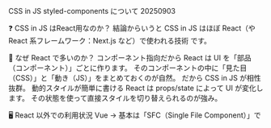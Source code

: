 CSS in JS styled-components について 20250903

❓ CSS in JS はReact用なのか？
結論からいうと CSS in JS はほぼ React（や React 系フレームワーク：Next.js など）で使われる技術 です。

📌 なぜ React で多いのか？
コンポーネント指向だから
React は UI を「部品（コンポーネント）」ごとに作ります。
そのコンポーネントの中に「見た目（CSS）」と「動き（JS）」をまとめておくのが自然。
だから CSS in JS が相性抜群。
動的スタイルが簡単に書ける
React は props/state によって UI が変化します。
その状態を使って直接スタイルを切り替えられるのが強み。

🖥 React 以外での利用状況
Vue → 基本は「SFC（Single File Component）」で <style scoped> を使うことが多いので CSS in JS はあまり使わない。
Angular → コンポーネントにスタイルを閉じ込められる仕組みがあるので、CSS in JS の必要性は低い。
Svelte → そもそもファイル内に CSS を閉じ込められるので、同じ思想を標準で持っている。
👉 つまり「React 以外のフレームワークは、最初から CSS のスコープ管理が組み込まれている」ので、わざわざ CSS in JS を導入しなくても済むのです。

✅ まとめ
CSS in JS = ほぼ React 用の技術
Vue / Angular / Svelte では 独自の仕組みで同じ問題を解決している ためあまり使わない
React 界隈（Next.js など）では、styled-components / Emotion / Stitches などが定番

WordPress サイト制作や LP では使う機会は少ないと思います。
ただ、もし React アプリ案件（管理画面やダッシュボード系）を受けるなら、CSS in JS を知っているとかなり役立ちます。

styled-components公式サイト
https://styled-components.com/

🎯 CSS in JS とは？

👉 JavaScript の中に CSS を書く仕組み のことです。
通常は style.css のように別ファイルにスタイルを書きますが、CSS in JS では コンポーネントごとに JS/TS ファイルの中にスタイルもまとめて書ける んです。

たとえば React の世界でよく使われています。

📝 例：通常の CSS と CSS in JS の違い

従来の CSS
/* styles.css */
.button {
  background: blue;
  color: white;
  padding: 10px;
}

// App.jsx
import './styles.css';

export default function App() {
  return <button className="button">Click</button>;
}

CSS in JS
// App.jsx
import styled from "styled-components";

const Button = styled.button`
  background: blue;
  color: white;
  padding: 10px;
`;

export default function App() {
  return <Button>Click</Button>;
}

➡ スタイルを直接 JavaScript の中で書いて、そのままコンポーネントとして使えます。

✅ メリット
・コンポーネント単位でスタイルを管理できる（スコープが自動で閉じる）
・動的なスタイル（props に応じて色やサイズを変える）が簡単
・CSS ファイルを読み込む順番や名前の競合を気にしなくていい
・JavaScript の変数やロジックをそのまま使える

⚠ デメリット
・バンドルサイズが大きくなりがち
・パフォーマンス面で通常の CSS より遅くなることがある
・ツールチェーンが増える（styled-components, Emotion などのライブラリを入れる必要あり）

📌 よく使われるライブラリ
・styled-components
・Emotion
・JSS
・Stitches

🎯 まとめ
・CSS in JS = スタイルとロジックを同じファイルにまとめて書ける仕組み
・特に React や Vue のような コンポーネント指向フレームワーク で便利
・小規模なら便利だが、大規模では CSS Modules や Tailwind CSS と使い分ける のが一般的

✅ styled-componentsとは？

【React】流行りのstyled-componentsとは？
https://zenn.dev/syu/articles/0f92abf7f0b5c5
styled-componentsは、Reactでスタイリングを行う際に人気のあるCSS-in-JSライブラリです。
CSS-in-JSとは、JavaScript内にスタイルを記述する手法で、コンポーネント単位でスタイルを管理できる点が特徴です。
これにより、従来のようにCSSファイルを分離する必要がなくなり、コードの保守性が向上します。

✅ 主なメリット
・レスポンスの改善 使用されるコンポーネントのスタイルのみを取り込むため、不要なCSSをインポートする必要がなく、パフォーマンスが向上します。
・ミスの発見が容易 クラス名ではなくコンポーネント名を使用するため、スペルミスや重複の心配がなく、エラーが発生した場合もすぐに特定できます。
・高い保守性 スタイルがコンポーネントに紐づいているため、変更箇所を簡単に特定できます。従来のCSSファイルのように複数のファイルを追跡する必要がありません。


✅　基本的な使い方
インストール
以下のコマンドでインストールします：

npm install --save styled-components
または

yarn add styled-components
基本例

以下は、styled-componentsを使用した基本的なスタイリング例です：

import styled from "styled-components";

export default function Home() {
const Title = styled.h1`
font-size: 1.5em;
text-align: center;
color: palevioletred;
`;

const Wrapper = styled.section`
padding: 4em;
background: papayawhip;
`;

return (
<Wrapper>
<Title>Hello World!</Title>
</Wrapper>
);
}
引数を使用したスタイリング

propsを利用して動的にスタイルを変更できます：

const Title = styled.h1`
font-size: 1.5em;
text-align: center;
color: ${(props) => (props.color ? props.color : "palevioletred")};
`;

<Title color="red">Hello!</Title> // 赤色
<Title color="#4169e1">World</Title> // 青色
<Title>styled-components</Title> // デフォルト色
スタイルの拡張

既存のコンポーネントをベースにスタイルを拡張することも可能です：

const BlueTitle = styled(Title)`
color: blue;
font-weight: bold;
`;

const RedTitle = styled(Title)`
color: red;
text-decoration: underline;
`;

✅ まとめ
styled-componentsを使用することで、コードの保守性が向上し、効率的なスタイリングが可能になります。
またテンプレートリテラルを活用することで、柔軟かつ簡潔にスタイルを記述できる点が大きな魅力です。


🎯 CSS in JS の実務での使いどころ

・デザインがコンポーネント単位で完結している場合
    例：カード、ボタン、モーダルなどの UI コンポーネントを量産する案件
    スタイルとロジックをまとめられるので、再利用性が高い。

・動的なスタイルをよく使う場合
    例：props.color === "red" のとき赤ボタン、そうでないとき青ボタン
    クラス名を条件分岐させるよりも直感的に書ける。

・グローバルなデザインルールより、局所的なデザイン調整が多い案件
    ランディングページ (LP) というより、アプリ系 UI に強い。

⚖️ CSS in JS vs CSS Modules vs Tailwind
特徴 / 技術	    CSS in JS (styled-components / Emotion)	    CSS Modules	Tailwind                    CSS
スコープ管理	自動で閉じる（コンポーネントごと）	        自動で閉じる（クラス名をハッシュ化）	全てユーティリティクラス（衝突しにくい）
動的スタイル	超得意（props で直接制御）	               普通（クラス切り替えで対応）	           普通（クラス条件分岐で対応）
開発速度	    中（ライブラリ導入・記法学習が必要）	    中（既存の CSS の延長で学習コスト低）	高（クラス名を並べるだけ）
可読性	        コンポーネントごとにまとまって見やすい	    CSS ファイルと JSX の行き来が必要	    HTML にクラスが大量につくので賛否あり
パフォーマンス	△ ランタイム処理のオーバーヘッドあり	    ○ 軽い	                              ○ 軽い（ビルド時に不要 CSS を削除可能）
実務での強み	アプリ UI、条件分岐多いデザイン	            サイト制作、WordPress テーマ制作	    LP、管理画面、プロトタイプ、制作速度重視

💡 実務の選び方イメージ
ホームページ制作（WordPress, LP, 企業サイト）
👉 CSS Modules or Tailwind
→ SEO・軽量化が重視されるため

Web アプリ（ダッシュボード、会員サイト、管理画面）
👉 CSS in JS
→ コンポーネントごとの動的 UI が多いため

とにかくスピード重視
👉 Tailwind
→ 特に小規模案件・ワイヤーフレームからの立ち上げが速い

🎯 まとめ
・CSS in JS は「アプリ寄り」の案件に強い
・CSS Modules は「従来の CSS を活かしつつ安全に使える」
・Tailwind は「爆速でサイトを組みたいとき」に最適


✅ CSS in JS の環境構築方法（React）

🎯 前提
CSS in JS は通常 React（Next.js など含む） で使います。
有名なのは
・styled-components
・Emotion

ここでは一番よく使われる styled-components のセットアップを説明します。

🛠 環境構築の手順（React + Vite の例）

React プロジェクトを作成

npm create vite@latest my-app
cd my-app
npm install

styled-components をインストール

npm install styled-components


TypeScript を使うなら型定義も追加：

npm install --save-dev @types/styled-components


コンポーネントで利用

// src/App.jsx
import styled from "styled-components";

const Button = styled.button`
  background: blue;
  color: white;
  padding: 10px;
  border-radius: 8px;

  &:hover {
    background: darkblue;
  }
`;

export default function App() {
  return (
    <div>
      <Button>Click Me</Button>
    </div>
  );
}

🚀 Next.js の場合

Next.js で styled-components を使う場合は少し注意が必要です。
サーバーサイドレンダリング（SSR） に対応させるために設定を追加します。

インストール

npm install styled-components
npm install --save-dev babel-plugin-styled-components


.babelrc を作成

{
  "presets": ["next/babel"],
  "plugins": ["styled-components"]
}


あとは React と同じように使えます。

✅ まとめ
・React（Vite や CRA） なら npm install styled-components でOK
・Next.js では SSR 対応のために babel-plugin-styled-components を追加
・実際の開発では、Button や Card などの UI コンポーネントを styled-components でまとめると便利